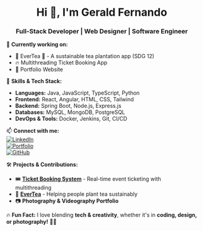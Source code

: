 <h1 align="center">Hi 👋, I'm Gerald Fernando</h1>
<h3 align="center">Full-Stack Developer | Web Designer | Software Engineer</h3>

🌱 **Currently working on:**  
- 🚀 EverTea 🌿 - A sustainable tea plantation app (SDG 12)  
- 🔥 Multithreading Ticket Booking App  
- 🎨 Portfolio Website  

💼 **Skills & Tech Stack:**  
- **Languages:** Java, JavaScript, TypeScript, Python  
- **Frontend:** React, Angular, HTML, CSS, Tailwind  
- **Backend:** Spring Boot, Node.js, Express.js  
- **Databases:** MySQL, MongoDB, PostgreSQL  
- **DevOps & Tools:** Docker, Jenkins, Git, CI/CD  

📫 **Connect with me:**  
[![LinkedIn](https://img.shields.io/badge/LinkedIn-blue?style=for-the-badge&logo=linkedin)](https://linkedin.com/in/yourprofile)  
[![Portfolio](https://img.shields.io/badge/Portfolio-black?style=for-the-badge&logo=firefox)](https://your-portfolio.com)  
[![GitHub](https://img.shields.io/badge/GitHub-black?style=for-the-badge&logo=github)](https://github.com/gerald-fernando)  

🛠 **Projects & Contributions:**  
- 🎟️ **[Ticket Booking System](https://github.com/your-repo-link)** - Real-time event ticketing with multithreading  
- 🌱 **[EverTea](https://github.com/your-repo-link)** - Helping people plant tea sustainably  
- 📷 **Photography & Videography Portfolio**  

🔥 **Fun Fact:** I love blending **tech & creativity**, whether it's in **coding, design, or photography!** 🎨📸  

